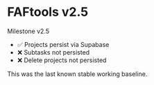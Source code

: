 # FAFtools v2.5

Milestone v2.5

- ✅ Projects persist via Supabase
- ❌ Subtasks not persisted
- ❌ Delete projects not persisted

This was the last known stable working baseline.
